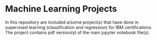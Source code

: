 # Machine Learning Projects
In this repository are included a/some project(s) that have done in supervised learning (classification and regression) for IBM certifications.
The project contains pdf version(s) of the main jupyter notebook file(s).

